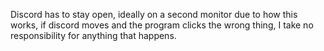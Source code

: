 Discord has to stay open, ideally on a second monitor due to how this works, if discord moves and the program clicks the wrong thing, I take no responsibility for anything that happens.